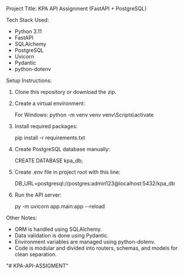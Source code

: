 Project Title: KPA API Assignment (FastAPI + PostgreSQL)

 

Tech Stack Used:

- Python 3.11 
- FastAPI
- SQLAlchemy
- PostgreSQL
- Uvicorn
- Pydantic
- python-dotenv

 

Setup Instructions:

1. Clone this repository or download the zip.
2. Create a virtual environment:

   For Windows:
   python -m venv venv
   venv\Scripts\activate

3. Install required packages:

   pip install -r requirements.txt

4. Create PostgreSQL database manually:

   CREATE DATABASE kpa_db;

5. Create .env file in project root with this line:

   DB_URL=postgresql://postgres:admin123@localhost:5432/kpa_db 

6. Run the API server:

   py -m uvicorn app.main:app --reload 

 



Other Notes:

- ORM is handled using SQLAlchemy.
- Data validation is done using Pydantic.
- Environment variables are managed using python-dotenv.
- Code is modular and divided into routers, schemas, and models for clean separation.
 

"# KPA-API-ASSIGMENT" 
